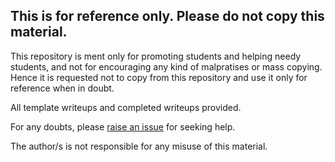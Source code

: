 ## This is for reference only. Please do not copy this material. 

This repository is ment only for promoting students and helping needy students, and not for encouraging any kind of malpratises or mass copying. Hence it is requested not to copy from this repository and use it only for reference when in doubt. 

All template writeups and completed writeups provided.


For any doubts, please [raise an issue](https://github.com/Aatmaj-Zephyr/Solutions-to-first-year-practicals/issues/new?assignees=Aatmaj-Zephyr&labels=Doubt&template=doubt.md&title=Doubt) for seeking help.


 The author/s is not responsible for any misuse of this material.
